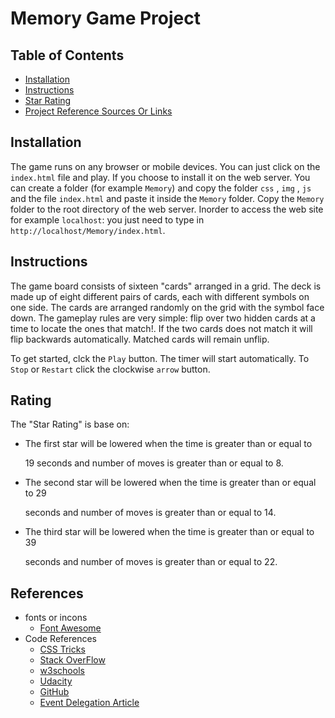 # Memory Game Project

## Table of Contents

* [Installation](#Installation)
* [Instructions](#instructions)
* [Star Rating](#rating)
* [Project Reference Sources Or Links](#references)


## Installation

The game runs on any browser or mobile devices. You can just click on the `index.html` file and play. If you choose to install it on the web server. You can
create a folder (for example `Memory`) and copy the folder `css` , `img` , `js` and the file `index.html` and paste it inside the `Memory` folder. Copy the `Memory` folder to the root directory of the web server. Inorder to access the web site for example `localhost`: you just need to type in `http://localhost/Memory/index.html`.


## Instructions

The game board consists of sixteen "cards" arranged in a grid. The deck is made up of eight different pairs of cards, each with different symbols on one side. The cards are arranged randomly on the grid with the symbol face down. The gameplay rules are very simple: flip over two hidden cards at a time to locate the ones that match!. If the two cards does not match it will flip backwards automatically.
Matched cards will remain unflip.

To get started, clck the `Play` button. The timer will start automatically. To `Stop` or `Restart` click the clockwise `arrow` button.


## Rating

The "Star Rating" is base on:

* The first star will be lowered when the time is greater than or equal to 

  19 seconds and number of moves is greater than or equal to 8.

* The second star will be lowered when the time is greater than or equal to  29 

  seconds and  number of moves is greater than or equal to 14.

* The third star will be lowered when the time is greater than or equal to 39 

  seconds and number of moves is greater than or equal to 22.


## References

* fonts or incons
    * [Font Awesome](https://fontawesome.com/?from=io)
* Code References
    * [CSS Tricks](https://fontawesome.com/?from=io)
    * [Stack OverFlow](https://stackoverflow.com/)
    * [w3schools](https://www.w3schools.com)
    * [Udacity](https://www.udacity.com/)
    * [GitHub](https://github.com/)
    * [Event Delegation Article](https://javascript.info/event-delegation)

    